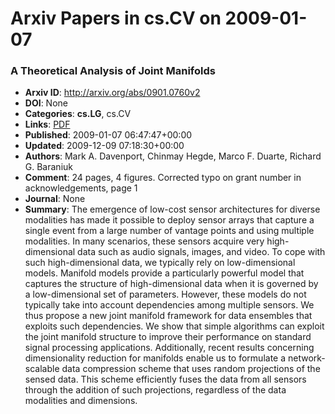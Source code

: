 # Arxiv Papers in cs.CV on 2009-01-07
### A Theoretical Analysis of Joint Manifolds
- **Arxiv ID**: http://arxiv.org/abs/0901.0760v2
- **DOI**: None
- **Categories**: **cs.LG**, cs.CV
- **Links**: [PDF](http://arxiv.org/pdf/0901.0760v2)
- **Published**: 2009-01-07 06:47:47+00:00
- **Updated**: 2009-12-09 07:18:30+00:00
- **Authors**: Mark A. Davenport, Chinmay Hegde, Marco F. Duarte, Richard G. Baraniuk
- **Comment**: 24 pages, 4 figures. Corrected typo on grant number in
  acknowledgements, page 1
- **Journal**: None
- **Summary**: The emergence of low-cost sensor architectures for diverse modalities has made it possible to deploy sensor arrays that capture a single event from a large number of vantage points and using multiple modalities. In many scenarios, these sensors acquire very high-dimensional data such as audio signals, images, and video. To cope with such high-dimensional data, we typically rely on low-dimensional models. Manifold models provide a particularly powerful model that captures the structure of high-dimensional data when it is governed by a low-dimensional set of parameters. However, these models do not typically take into account dependencies among multiple sensors. We thus propose a new joint manifold framework for data ensembles that exploits such dependencies. We show that simple algorithms can exploit the joint manifold structure to improve their performance on standard signal processing applications. Additionally, recent results concerning dimensionality reduction for manifolds enable us to formulate a network-scalable data compression scheme that uses random projections of the sensed data. This scheme efficiently fuses the data from all sensors through the addition of such projections, regardless of the data modalities and dimensions.



